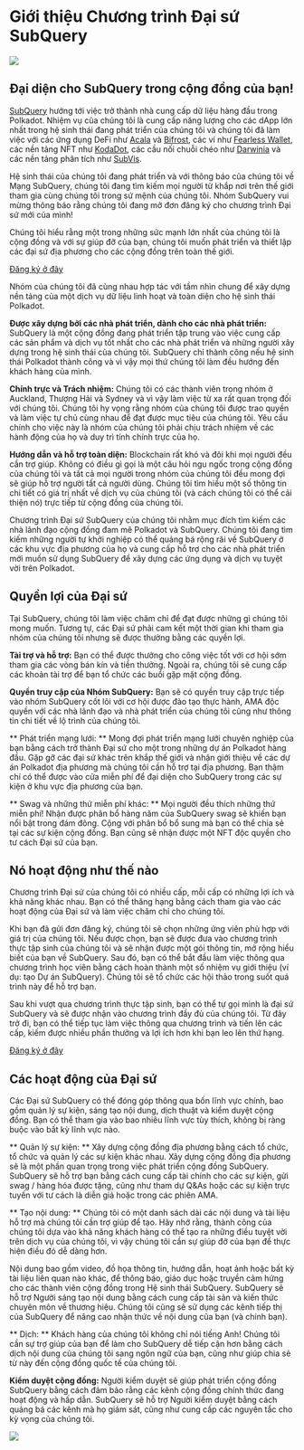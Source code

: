 # Giới thiệu Chương trình Đại sứ SubQuery

![](https://miro.medium.com/max/1400/1*EC5wwTuoB6UK_EESGd8X8w.png)

## Đại diện cho SubQuery trong cộng đồng của bạn!

[SubQuery](https://subquery.network/) hướng tới việc trở thành nhà cung cấp dữ liệu hàng đầu trong Polkadot. Nhiệm vụ của chúng tôi là cung cấp năng lượng cho các dApp lớn nhất trong hệ sinh thái đang phát triển của chúng tôi và chúng tôi đã làm việc với các ứng dụng DeFi như [Acala](https://acala.network/) và [Bifrost](https://bifrost.finance/), các ví như [Fearless Wallet](https://fearlesswallet.io/), các nền tảng NFT như [KodaDot](https://kodadot.xyz/), các cầu nối chuỗi chéo như [Darwinia](https://explorer.subquery.network/subquery/darwinia-network/darwinia) và các nền tảng phân tích như [SubVis](https://subvis.io/).

Hệ sinh thái của chúng tôi đang phát triển và với thông báo của chúng tôi về Mạng SubQuery, chúng tôi đang tìm kiếm mọi người từ khắp nơi trên thế giới tham gia cùng chúng tôi trong sứ mệnh của chúng tôi. Nhóm SubQuery vui mừng thông báo rằng chúng tôi đang mở đơn đăng ký cho chương trình Đại sứ mới của mình!

Chúng tôi hiểu rằng một trong những sức mạnh lớn nhất của chúng tôi là cộng đồng và với sự giúp đỡ của bạn, chúng tôi muốn phát triển và thiết lập các đại sứ địa phương cho các cộng đồng trên toàn thế giới.

[Đăng ký ở đây](https://forms.gle/GXBbJ6LDpNfM2v1X6)

Nhóm của chúng tôi đã cùng nhau hợp tác với tầm nhìn chung để xây dựng nền tảng của một dịch vụ dữ liệu linh hoạt và toàn diện cho hệ sinh thái Polkadot.

**Được xây dựng bởi các nhà phát triển, dành cho các nhà phát triển:** SubQuery là một cộng đồng đang phát triển tập trung vào việc cung cấp các sản phẩm và dịch vụ tốt nhất cho các nhà phát triển và những người xây dựng trong hệ sinh thái của chúng tôi. SubQuery chỉ thành công nếu hệ sinh thái Polkadot thành công và vì vậy mọi thứ chúng tôi làm đều hướng đến khách hàng của mình.

**Chính trực và Trách nhiệm:** Chúng tôi có các thành viên trong nhóm ở Auckland, Thượng Hải và Sydney và vì vậy làm việc từ xa rất quan trọng đối với chúng tôi. Chúng tôi hy vọng rằng nhóm của chúng tôi được trao quyền và làm việc tự chủ cùng nhau để đạt được mục tiêu của chúng tôi. Yêu cầu chính cho việc này là nhóm của chúng tôi phải chịu trách nhiệm về các hành động của họ và duy trì tính chính trực của họ.

**Hướng dẫn và hỗ trợ toàn diện:** Blockchain rất khó và đôi khi mọi người đều cần trợ giúp. Không có điều gì gọi là một câu hỏi ngu ngốc trong cộng đồng của chúng tôi và tất cả mọi người trong nhóm của chúng tôi đều mong đợi sẽ giúp hỗ trợ người tất cả người dùng. Chúng tôi tìm hiểu một số thông tin chi tiết có giá trị nhất về dịch vụ của chúng tôi (và cách chúng tôi có thể cải thiện nó) trực tiếp từ cộng đồng của chúng tôi.

Chương trình Đại sứ SubQuery của chúng tôi nhằm mục đích tìm kiếm các nhà lãnh đạo cộng đồng đam mê Polkadot và SubQuery. Chúng tôi đang tìm kiếm những người tự khởi nghiệp có thể quảng bá rộng rãi về SubQuery ở các khu vực địa phương của họ và cung cấp hỗ trợ cho các nhà phát triển mới muốn sử dụng SubQuery để xây dựng các ứng dụng và dịch vụ tuyệt vời trên Polkadot.

## Quyền lợi của Đại sứ

Tại SubQuery, chúng tôi làm việc chăm chỉ để đạt được những gì chúng tôi mong muốn. Tương tự, các Đại sứ phải cam kết một thời gian khi tham gia nhóm của chúng tôi nhưng sẽ được thưởng bằng các quyền lợi.

**Tài trợ và hỗ trợ:** Bạn có thể được thưởng cho công việc tốt với cơ hội sớm tham gia các vòng bán kín và tiền thưởng. Ngoài ra, chúng tôi sẽ cung cấp các khoản tài trợ để bạn tổ chức các buổi gặp mặt cộng đồng.

**Quyền truy cập của Nhóm SubQuery:** Bạn sẽ có quyền truy cập trực tiếp vào nhóm SubQuery cốt lõi với cơ hội được đào tạo thực hành, AMA độc quyền với các nhà lãnh đạo và nhà phát triển của chúng tôi cũng như thông tin chi tiết về lộ trình của chúng tôi.

** Phát triển mạng lưới: ** Mong đợi phát triển mạng lưới chuyên nghiệp của bạn bằng cách trở thành Đại sứ cho một trong những dự án Polkadot hàng đầu. Gặp gỡ các đại sứ khác trên khắp thế giới và nhận giới thiệu về các dự án Polkadot địa phương mà chúng tôi cần hỗ trợ tại địa phương. Bạn thậm chí có thể được vào cửa miễn phí để đại diện cho SubQuery trong các sự kiện ở khu vực địa phương của bạn.

** Swag và những thứ miễn phí khác: ** Mọi người đều thích những thứ miễn phí! Nhận được phân bổ hàng năm của SubQuery swag sẽ khiến bạn nổi bật trong đám đông. Cộng với phân bổ bổ sung mà bạn có thể chia sẻ tại các sự kiện cộng đồng. Bạn cũng sẽ nhận được một NFT độc quyền cho tư cách Đại sứ của bạn.

## Nó hoạt động như thế nào

Chương trình Đại sứ của chúng tôi có nhiều cấp, mỗi cấp có những lợi ích và khả năng khác nhau. Bạn có thể thăng hạng bằng cách tham gia vào các hoạt động của Đại sứ và làm việc chăm chỉ cho chúng tôi.

Khi bạn đã gửi đơn đăng ký, chúng tôi sẽ chọn những ứng viên phù hợp với giá trị của chúng tôi. Nếu được chọn, bạn sẽ được đưa vào chương trình thực tập sinh của chúng tôi và sẽ nhận được một gói thông tin, mở rộng hiểu biết của bạn về SubQuery. Sau đó, bạn có thể bắt đầu làm việc thông qua chương trình học viên bằng cách hoàn thành một số nhiệm vụ giới thiệu (ví dụ: tạo Dự án SubQuery). Chúng tôi sẽ tổ chức các hội thảo trong suốt quá trình này để hỗ trợ bạn.

Sau khi vượt qua chương trình thực tập sinh, bạn có thể tự gọi mình là đại sứ SubQuery và sẽ được nhận vào chương trình đầy đủ của chúng tôi. Từ đây trở đi, bạn có thể tiếp tục làm việc thông qua chương trình và tiến lên các cấp, kiếm được nhiều phần thưởng và lợi ích hơn khi bạn leo lên thứ hạng.

[Đăng ký ở đây](https://forms.gle/GXBbJ6LDpNfM2v1X6)

## Các hoạt động của Đại sứ

Các Đại sứ SubQuery có thể đóng góp thông qua bốn lĩnh vực chính, bao gồm quản lý sự kiện, sáng tạo nội dung, dịch thuật và kiểm duyệt cộng đồng. Bạn có thể tham gia vào bao nhiêu lĩnh vực tùy thích, không bị ràng buộc vào bất kỳ lĩnh vực nào.

** Quản lý sự kiện: ** Xây dựng cộng đồng địa phương bằng cách tổ chức, tổ chức và quản lý các sự kiện khác nhau. Xây dựng cộng đồng địa phương sẽ là một phần quan trọng trong việc phát triển cộng đồng SubQuery. SubQuery sẽ hỗ trợ bạn bằng cách cung cấp tài chính cho các sự kiện, gửi swag / hàng hóa được tặng, cũng như tham dự Q&As hoặc các sự kiện trực tuyến với tư cách là diễn giả hoặc trong các phiên AMA.

** Tạo nội dung: ** Chúng tôi có một danh sách dài các nội dung và tài liệu hỗ trợ mà chúng tôi cần trợ giúp để tạo. Hãy nhớ rằng, thành công của chúng tôi dựa vào khả năng khách hàng có thể tạo ra những điều tuyệt vời trên dịch vụ của chúng tôi, vì vậy chúng tôi cần sự giúp đỡ của bạn để thực hiện điều đó dễ dàng hơn.

Nội dung bao gồm video, đồ họa thông tin, hướng dẫn, hoạt ảnh hoặc bất kỳ tài liệu liên quan nào khác, để thông báo, giáo dục hoặc truyền cảm hứng cho các thành viên cộng đồng trong Hệ sinh thái SubQuery. SubQuery sẽ hỗ trợ Người sáng tạo nội dung bằng cách cung cấp tài sản và kiến ​​thức chuyên môn về thương hiệu. Chúng tôi cũng sẽ sử dụng các kênh tiếp thị của SubQuery để nâng cao nhận thức về nội dung của bạn (và chính bạn).

** Dịch: ** Khách hàng của chúng tôi không chỉ nói tiếng Anh! Chúng tôi cần sự trợ giúp của bạn để làm cho SubQuery dễ tiếp cận hơn bằng cách dịch nội dung của chúng tôi sang ngôn ngữ của bạn, cũng như giúp chia sẻ từ này đến cộng đồng quốc tế của chúng tôi.

**Kiểm duyệt cộng đồng:** Người kiểm duyệt sẽ giúp phát triển cộng đồng SubQuery bằng cách đảm bảo rằng các kênh cộng đồng chính thức đang hoạt động và hấp dẫn. SubQuery sẽ hỗ trợ Người kiểm duyệt bằng cách quảng bá các kênh mà họ giám sát, cũng như cung cấp các nguyên tắc cho kỳ vọng của chúng tôi.

![](https://miro.medium.com/max/1400/1*xj6_UL1ZWYzlLmlVk25JzQ.png)